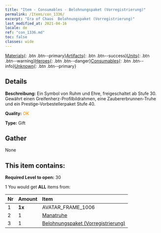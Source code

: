 ```yaml
---
title: "Item - Consumables - Belohnungspaket (Vorregistrierung)"
permalink: /Items/con_1336/
excerpt: "Era of Chaos  Belohnungspaket (Vorregistrierung)"
last_modified_at: 2021-04-16
locale: de
ref: "con_1336.md"
toc: false
classes: wide
---
```

 [Materials](/de/Items/){: .btn .btn--primary}[Artifacts](/de/Items/Artifacts/){: .btn .btn--success}[Units](/de/Items/Units/){: .btn .btn--warning}[Heroes](/de/Items/Heroes/){: .btn .btn--danger}[Consumables](/de/Items/Consumables/){: .btn .btn--info}[Unknown](/de/Items/Unknown/){: .btn .btn--primary}

## Details
 **Beschreibung:** Ein Symbol von Ruhm und Ehre, freigeschaltet ab Stufe 30. Gewährt einen Greifenherz-Profilbildrahmen, eine Zaubererbrunnen-Truhe und ein Prestige-Vorbestellerpaket Stufe 40.

 **Quality:** <span style="color: #FF8C00">OK</span>

 **Type:** Gift

## Gather

  None

## This item contains:

 **Required Level to open:** 30

 1 You would get **ALL** items  from:

  | Nr | Amount |     Item    |
  |:---|:-------|:------------|
  | 1 |  **1x** | AVATAR_FRAME_1006 |  | 
  | 2 | 1 | [Manatruhe](/de/Items/con_1335/) |  | 
  | 3 | 1 | [Belohnungspaket (Vorregistrierung)](/de/Items/con_1337/) |  | 
